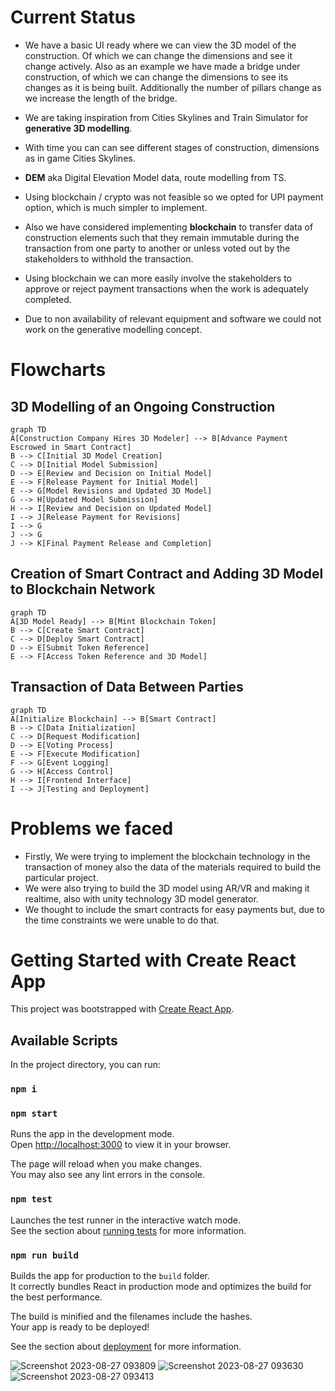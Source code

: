 # Current Status 
- We have a basic UI ready where we can view the 3D model of the construction. Of which we can change the dimensions and see it change actively. Also as an example we have made a bridge under construction, of which we can change the dimensions to see its changes as it is being built. Additionally the number of pillars change as we increase the length of the bridge.

- We are taking inspiration from Cities Skylines and Train Simulator for **generative 3D modelling**.

- With time you can can see different stages of construction, dimensions as in game Cities Skylines.

- **DEM** aka Digital Elevation Model data, route modelling from TS.

- Using blockchain / crypto was not feasible so we opted for UPI payment option, which is much simpler to implement.

- Also we have considered implementing **blockchain** to transfer data of construction elements such that they remain immutable during the transaction from one party to another or unless voted out by the stakeholders to withhold the transaction.

- Using blockchain we can more easily involve the stakeholders to approve or reject payment transactions when the work is adequately completed.

- Due to non availability of relevant equipment and software we could not work on the generative modelling concept.


# Flowcharts
## 3D Modelling of an Ongoing Construction
```mermaid
graph TD
A[Construction Company Hires 3D Modeler] --> B[Advance Payment Escrowed in Smart Contract]
B --> C[Initial 3D Model Creation]
C --> D[Initial Model Submission]
D --> E[Review and Decision on Initial Model]
E --> F[Release Payment for Initial Model]
E --> G[Model Revisions and Updated 3D Model]
G --> H[Updated Model Submission]
H --> I[Review and Decision on Updated Model]
I --> J[Release Payment for Revisions]
I --> G
J --> G
J --> K[Final Payment Release and Completion]
```

## Creation of Smart Contract and Adding 3D Model to Blockchain Network
```mermaid
graph TD
A[3D Model Ready] --> B[Mint Blockchain Token]
B --> C[Create Smart Contract]
C --> D[Deploy Smart Contract]
D --> E[Submit Token Reference]
E --> F[Access Token Reference and 3D Model]
```

## Transaction of Data Between Parties
```mermaid
graph TD
A[Initialize Blockchain] --> B[Smart Contract]
B --> C[Data Initialization]
C --> D[Request Modification]
D --> E[Voting Process]
E --> F[Execute Modification]
F --> G[Event Logging]
G --> H[Access Control]
H --> I[Frontend Interface]
I --> J[Testing and Deployment]
```


# Problems we faced
- Firstly, We were trying to implement the blockchain technology in the transaction of money also the data of the materials required to build the particular project.
- We were also trying to build the 3D model using AR/VR and making it realtime, also with unity technology 3D model generator.
- We thought to include the smart contracts for easy payments but, due to the time constraints we were unable to do that.
      
# Getting Started with Create React App

This project was bootstrapped with [Create React App](https://github.com/facebook/create-react-app).

## Available Scripts

In the project directory, you can run:
### `npm i`
### `npm start`

Runs the app in the development mode.\
Open [http://localhost:3000](http://localhost:3000) to view it in your browser.

The page will reload when you make changes.\
You may also see any lint errors in the console.

### `npm test`

Launches the test runner in the interactive watch mode.\
See the section about [running tests](https://facebook.github.io/create-react-app/docs/running-tests) for more information.

### `npm run build`

Builds the app for production to the `build` folder.\
It correctly bundles React in production mode and optimizes the build for the best performance.

The build is minified and the filenames include the hashes.\
Your app is ready to be deployed!

See the section about [deployment](https://facebook.github.io/create-react-app/docs/deployment) for more information.

![Screenshot 2023-08-27 093809](https://github.com/Jhamtanidev/Techfour-hackout-23/assets/92734164/e286ec65-8478-440a-8e9c-9b20e29bf982)
![Screenshot 2023-08-27 093630](https://github.com/Jhamtanidev/Techfour-hackout-23/assets/92734164/f8c64bc4-e854-464a-8ee7-2672d6209feb)
![Screenshot 2023-08-27 093413](https://github.com/Jhamtanidev/Techfour-hackout-23/assets/92734164/7f05f0f8-3951-45f0-9d84-041ebb2fe474)

